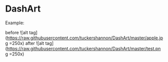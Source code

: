 # DashArt

Example:

before
![alt tag](https://raw.githubusercontent.com/tuckershannon/DashArt/master/apple.jpg =250x)
after
![alt tag](https://raw.githubusercontent.com/tuckershannon/DashArt/master/test.png =250x)

